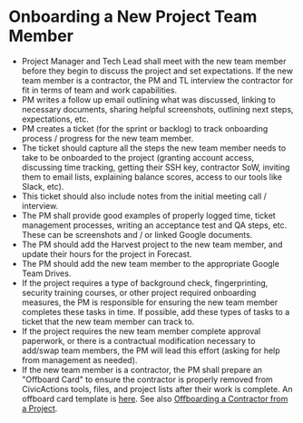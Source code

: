 # Onboarding a New Project Team Member

* Project Manager and Tech Lead shall meet with the new team member before they begin to discuss the project and set expectations. If the new team member is a contractor, the PM and TL interview the contractor for fit in terms of team and work capabilities.
* PM writes a follow up email outlining what was discussed, linking to necessary documents, sharing helpful screenshots, outlining next steps, expectations, etc.
* PM creates a ticket (for the sprint or backlog) to track onboarding process / progress for the new team member.
* The ticket should capture all the steps the new team member needs to take to be onboarded to the project (granting account access, discussing time tracking, getting their SSH key, contractor SoW, inviting them to email lists, explaining balance scores, access to our tools like Slack, etc).
* This ticket should also include notes from the initial meeting call / interview.
* The PM shall provide good examples of properly logged time, ticket management processes, writing an acceptance test and QA steps, etc. These can be screenshots and / or linked Google documents.
* The PM should add the Harvest project to the new team member, and update their hours for the project in Forecast.
* The PM should add the new team member to the appropriate Google Team Drives.
* If the project requires a type of background check, fingerprinting, security training courses, or other project required onboarding measures, the PM is responsible for ensuring the new team member completes these tasks in time. If possible, add these types of tasks to a ticket that the new team member can track to.
* If the project requires the new team member complete approval paperwork, or there is a contractual modification necessary to add/swap team members, the PM will lead this effort (asking for help from management as needed).
* If the new team member is a contractor, the PM shall prepare an "Offboard Card" to ensure the contractor is properly removed from CivicActions tools, files, and project lists after their work is complete. An offboard card template is [here](https://trello.com/c/sXpzezNI/60-offboard-template). See also [Offboarding a Contractor from a Project](offboarding-contractor-from-project.md).
